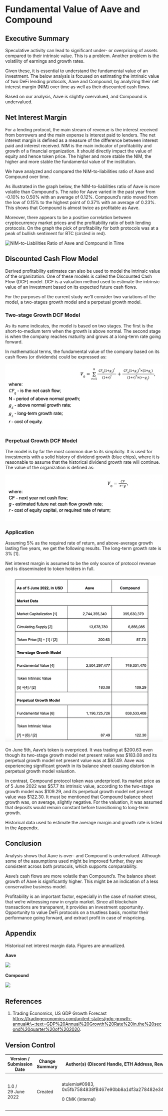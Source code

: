 # Fundamental Value of Aave and Compound

## Executive Summary

Speculative activity can lead to significant under- or overpricing of assets compared to their intrinsic value. This is a problem. Another problem is the volatility of earnings and growth rates.

Given these, it is essential to understand the fundamental value of an investment. The below analysis is focused on estimating the intrinsic value of two DeFi lending protocols, Aave and Compound, by analyzing their net interest margin (NIM) over time as well as their discounted cash flows.

Based on our analysis, Aave is slightly overvalued, and Compound is undervalued.

## Net Interest Margin

For a lending protocol, the main stream of revenue is the interest received from borrowers and the main expense is interest paid to lenders. The net interest margin is defined as a measure of the difference between interest paid and interest received. NIM is the main indicator of profitability and growth of a financial organization. It should directly impact the value of equity and hence token price. The higher and more stable the NIM, the higher and more stable the fundamental value of the institution.

We have analyzed and compared the NIM-to-liabilities ratio of Aave and Compound over time.

As illustrated in the graph below, the NIM-to-liabilities ratio of Aave is more volatile than Compound's. The ratio for Aave varied in the past year from -0.10% to 0.50% with an average of 0.12%. Compound’s ratio moved from the low of 0.15% to the highest point of 0.37% with an average of 0.23%. This shows that Compound is almost twice as profitable as Aave.

Moreover, there appears to be a positive correlation between cryptocurrency market prices and the profitability ratio of both lending protocols. On the graph the pick of profitability for both protocols was at a peak of bullish sentiment for BTC (circled in red).

![NIM-to-Liabilities Ratio of Aave and Compound in Time](https://lh3.googleusercontent.com/zzj6IjwuRvhk1BuiUZRdkB3B\_QaZfIiXP0FEeeXLs8kfnUbXl8LO140JlQNHQ3WnXKprdKf1TDQxDLW4F8jWAYPJ5x3hcHzCe1lmATq3U7T6RYCUCfN5fOiY6LOD48e81GbHSpfVrDNE7VcR)

## Discounted Cash Flow Model

Derived profitability estimates can also be used to model the intrinsic value of the organization. One of these models is called the Discounted Cash Flow (DCF) model. DCF is a valuation method used to estimate the intrinsic value of an investment based on its expected future cash flows.

For the purposes of the current study we’ll consider two variations of the model, a two-stages growth model and a perpetual growth model.

### Two-stage Growth DCF Model

As its name indicates, the model is based on two stages. The first is the short-to-medium term when the growth is above normal. The second stage is when the company reaches maturity and grows at a long-term rate going forward.

In mathematical terms, the fundamental value of the company based on its cash flows (or dividends) could be expressed as:

![](<../.gitbook/assets/image (1).png>)

### Perpetual Growth DCF Model

The model is by far the most common due to its simplicity. It is used for investments with a solid history of dividend growth (blue chips), where it is reasonable to assume that the historical dividend growth rate will continue. The value of the organization is defined as:

![](<../.gitbook/assets/image (8).png>)

### Application

Assuming 5% as the required rate of return, and above-average growth lasting five years, we get the following results. The long-term growth rate is 3% \[1].

Net interest margin is assumed to be the only source of protocol revenue and is disseminated to token holders in full.

![](<../.gitbook/assets/image (9).png>)

On June 5th, Aave’s token is overpriced. It was trading at $200.63 even though its two-stage growth model net present value was $183.08 and its perpetual growth model net present value was at $87.49. Aave was experiencing significant growth in its balance sheet causing distortion in perpetual growth model valuation.

In contrast, Compound protocol token was underpriced. Its market price as of 5 June 2022 was $57.7 its intrinsic value, according to the two-stage growth model was $109.29, and its perpetual growth model net present value was $122.30. It must be mentioned that Compound balance sheet growth was, on average, slightly negative. For the valuation, it was assumed that deposits would remain constant before transitioning to long-term growth.

Historical data used to estimate the average margin and growth rate is listed in the Appendix.

## Conclusion

Analysis shows that Aave is over- and Compound is undervalued. Although some of the assumptions used might be improved further, they are consistent across both protocols, which supports comparability.

Aave’s cash flows are more volatile than Compound’s. The balance sheet growth of Aave is significantly higher. This might be an indication of a less conservative business model.

Profitability is an important factor, especially in the case of market stress, that we’re witnessing now in crypto market. Since all blockchain transactions are transparent, it provides an investment opportunity. Opportunity to value DeFi protocols on a trustless basis, monitor their performance going forward, and extract profit in case of mispricing.

## Appendix

Historical net interest margin data. Figures are annualized.&#x20;

**Aave**

![](https://lh3.googleusercontent.com/RcfO4fBx-5Zg6MpE\_ognWul-mIsnNrzvWoykAS-h-paGYNCTfXCwtqEVlKsTdR8swXkMA2ztVb3AEKyC3Rdf6\_tkPMGVX48-mD8ExsZ-tKImSjanxKvgmOu0tFBbCObEz4QghjypwEv\_-lON)

**Compound**

![](https://lh6.googleusercontent.com/vWg4\_SBdaFqqgTGgBw8MFywalwXsq4LDH-ziBNSKUcQL7XUf5cCEs57AE5\_gq3AvWBzWK3YtTsr7gpNLb4Z\_LCYlw\_3uQxq2U8xOrMh4bQgzNF7PAVd8ZrLZBMRHl6bSW\_-Q5bvLvnxz9XF6)

## References

1. Trading Economics, US GDP Growth Forecast https://tradingeconomics.com/united-states/gdp-growth-annual#:\~:text=GDP%20Annual%20Growth%20Rate%20in,the%20second%20quarter%20of%202020.

## **Version Control**

| **Version / Submission Date** | **Change Summary** | **Author(s) (Discord Handle, ETH Address, Reward)**                                         | **Reviewer(s) (Discord Handle, ETH Address, Reward)**                                                                                            |
| ----------------------------- | ------------------ | ------------------------------------------------------------------------------------------- | ------------------------------------------------------------------------------------------------------------------------------------------------ |
| <p>1.0 / <br>29 June 2022</p> | Created            | <p>atulemis#0983,<br>0x5fb7584838fB467e90bb8a1df3a278482e34E856,</p><p>0 CMK (internal)</p> | <p>harri tarni,<br>0x295B61866dAA53a76CE4b3a927EFAF0059b4a90A,<br>0 CMK (internal)<br><br>matt | CMK#9019, mattropolis.eth, 0 CMK (internal)</p> |


